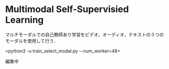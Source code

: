 # Multimodal Self-Supervisied Learning
マルチモーダルでの自己教師あり学習をビデオ，オーディオ，テキストの３つのモーダルを使用して行う．

<python3 -u train_select_modal.py --num_worker=48>

編集中
